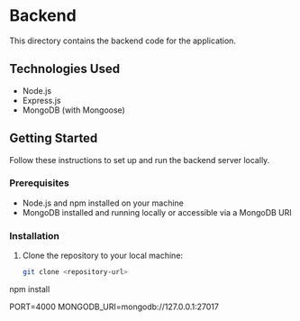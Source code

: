 # Backend

This directory contains the backend code for the application.

## Technologies Used

- Node.js
- Express.js
- MongoDB (with Mongoose)

## Getting Started

Follow these instructions to set up and run the backend server locally.

### Prerequisites

- Node.js and npm installed on your machine
- MongoDB installed and running locally or accessible via a MongoDB URI

### Installation

1. Clone the repository to your local machine:

   ```bash
   git clone <repository-url>


npm install

PORT=4000 
MONGODB_URI=mongodb://127.0.0.1:27017
